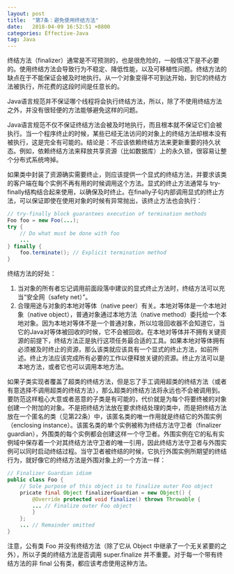 ```yaml
---
layout: post
title:  "第7条：避免使用终结方法"
date:   2018-04-09 16:52:51 +0800
categories: Effective-Java
tag: Java
---
```



终结方法（finalizer）通常是不可预测的，也是很危险的，一般情况下是不必要的。使用终结方法会导致行为不稳定、降低性能，以及可移植性问题。终结方法的缺点在于不能保证会被及时地执行。从一个对象变得不可到达开始，到它的终结方法被执行，所花费的这段时间是任意长的。

Java语言规范并不保证哪个线程将会执行终结方法，所以，除了不使用终结方法之外，并没有很轻便的方法能够避免这样的问题。

Java语言规范不仅不保证终结方法会被及时地执行，而且根本就不保证它们会被执行。当一个程序终止的时候，某些已经无法访问的对象上的终结方法却根本没有被执行，这是完全有可能的。结论是：不应该依赖终结方法来更新重要的持久状态。例如，依赖终结方法来释放共享资源（比如数据库）上的永久锁，很容易让整个分布式系统垮掉。

如果类中封装了资源确实需要终止，则应该提供一个显式的终结方法，并要求该类的客户端在每个实例不再有用的时候调用这个方法。显式的终止方法通常与 try-finally结构结合起来使用，以确保及时终止。在finally子句内部调用显式的终止方法，可以保证即使在使用对象的时候有异常抛出，该终止方法也会执行：
```java
// try-finally block guarantees execution of termination methods
Foo foo = new Foo(...);
try {
    // Do what must be done with foo
    ...
} finally {
    foo.terminate(); // Explicit termination method
}
```

终结方法的好处：
1. 当对象的所有者忘记调用前面段落中建议的显式终止方法时，终结方法可以充当“安全网（safety net）”。
2. 合理用途与对象的本地对等体（native peer）有关。本地对等体是一个本地对象（native object），普通对象通过本地方法（native method）委托给一个本地对象。因为本地对等体不是一个普通对象，所以垃圾回收器不会知道它，当它的Java对等体被回收的时候，它不会被回收。在本地对等体并不拥有关键资源的前提下，终结方法正是执行这项任务最合适的工具。如果本地对等体拥有必须被及时终止的资源，那么该类就应该具有一个显式的终止方法，如前所述。终止方法应该完成所有必要的工作以便释放关键的资源。终止方法可以是本地方法，或者它也可以调用本地方法。

如果子类实现者覆盖了超类的终结方法，但是忘了手工调用超类的终结方法（或者有意选择不调用超类的终结方法），那么超类的终结方法将永远也不会被调用到。要防范这样粗心大意或者恶意的子类是有可能的，代价就是为每个将要终被的对象创建一个附加的对象。不是把终结方法放在要求终结处理的类中，而是把终结方法放在一个匿名的类（见第22条）中，该匿名类的唯一作用就是终结它的外围实例（enclosing instance）。该匿名类的单个实例被称为终结方法守卫者（finalizer guardian），外围类的每个实例都会创建这样一个守卫者。外围实例在它的私有实例域中保存着一个对其终结方法守卫者的唯一引用，因此终结方法守卫者与外围实例可以同时启动终结过程。当守卫者被终结的时候，它执行外围实例所期望的终结行为，就好像它的终结方法是外围对象上的一个方法一样：
```java
// Finalizer Guardian idiom
public class Foo {
    // Sole purpose of this object is to finalize outer Foo object
    pricate final Object finalizerGuardian = new Object() {
        @Override protected void finalize() throws Throwable {
        ... // Finalize outer Foo object
        }
    };
    ... // Remainder omitted
}
```
注意，公有类 Foo 并没有终结方法（除了它从 Object 中继承了一个无关紧要的之外），所以子类的终结方法是否调用 super.finalize 并不重要。对于每一个带有终结方法的非 final 公有类，都应该考虑使用这种方法。
